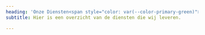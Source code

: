```yaml
---
heading: 'Onze Diensten<span style="color: var(--color-primary-green)">.</span>'
subtitle: Hier is een overzicht van de diensten die wij leveren.

---
```

